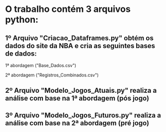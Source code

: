 # O trabalho contém 3 arquivos python:

## 1º Arquivo "Criacao_Dataframes.py" obtém os dados do site da NBA e cria as seguintes bases de dados:

1ª abordagem ("Base_Dados.csv")

2ª abordagem ("Registros_Combinados.csv")


## 2º Arquivo "Modelo_Jogos_Atuais.py" realiza a análise com base na 1ª abordagem (pós jogo)

## 3º Arquivo "Modelo_Jogos_Futuros.py" realiza a análise com base na 2ª abordagem (pré jogo)
